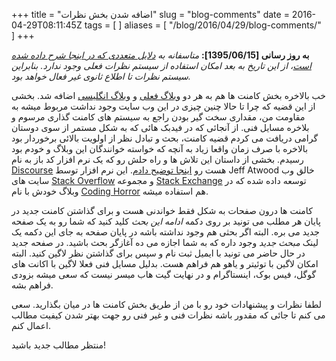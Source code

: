 +++
title = "اضافه شدن بخش نظرات"
slug = "blog-comments"
date = 2016-04-29T08:11:45Z
tags = [  ]
aliases = [ "/blog/2016/04/29/blog-comments/" ]
+++

__به روز رسانی [1395/06/15]:__ _متاسفانه به [دلایل متعددی که در اینجا شرح داده شده است](https://www.babaei.net/blog/2016/04/29/discourse-as-a-blog-comment-service-on-freebsd-without-docker/)، از این تاریخ به بعد امکان استفاده از سیستم نظرات فعلی وجود ندارد. بنابراین سیستم نظرات تا اطلاع ثانوی غیر فعال خواهد بود._

خب بالاخره بخش کامنت ها هم به هر دو [وبلاگ فعلی](http://fa.babaei.net/) و [وبلاگ انگلیسی](http://www.babaei.net/) اضافه شد. بخشی از این قضیه که چرا تا حالا چنین چیزی در این وب سایت وجود نداشت مربوط میشه به مقاومت من، مقداری سخت گیر بودن راجع به سیستم های کامنت گذاری مرسوم و بلاخره مسایل فنی. از آنجائی که در فیدبک هائی که به شکل مستمر از سوی دوستان گرامی دریافت می کردم قضیه کامنت، بحث و تبادل نظر از اولویت بالائی برخوردار بود بالاخره با صرف زمان واقعا زیاد به آنچه که خواسته خوانندگان این وبلاگ و خودم بود رسیدم. بخشی از داستان این تلاش ها و راه حلش رو که یک نرم افزار کد باز به نام [Discourse](http://www.discourse.org/) هست رو [اینجا توضیح دادم](http://blog.codinghorror.com/). این نرم افزار توسط Jeff Atwood خالق وب سایت های [Stack Overflow]( https://stackoverflow.com/) و مجموعه [Stack Exchange](http://stackexchange.com/) توسعه داده شده که در وبلاگ خودش با نام [Coding Horror](http://blog.codinghorror.com/) هم استفاده میشه.

کامنت ها درون صفحات به شکل فقط خواندنی هست و برای گذاشتن کامنت جدید در پایان هر مطلب می تونید بر روی دکمه _ادامه این بحث_ کلید کنید که شما رو به یک صفحه جدید می بره. البته اگر بحثی هم وجود نداشته باشه در پایان صفحه به جای این دکمه یک لینک _مبحث جدید_ وجود داره که به شما اجازه می ده آغازگر بحث باشید. در صفحه جدید در حال حاضر می تونید با ایمیل ثبت نام و سپس برای گذاشتن نظر لاگین کنید. البته امکان لاگین با توئیتر و یاهو هم فراهم هست. بدلیل مسایل فنی فعلا لاگین با اکانت های گوگل، فیس بوک، اینستاگرام و در نهایت گیت هاب میسر نیست که سعی میشه بزودی فراهم بشه.

لطفا نظرات و پیشنهادات خود رو با من از طریق بخش کامنت ها در میان بگذارید. سعی می کنم تا جائی که مقدور باشه نظرات فنی و غیر فنی رو جهت بهتر شدن کیفیت مطالب اعمال کنم.

منتظر مطالب جدید باشید!

<!--more-->
